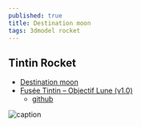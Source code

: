 ```yaml
---
published: true
title: Destination moon
tags: 3dmodel rocket
---
```

## Tintin Rocket
- [Destination moon](https://pierremuth.wordpress.com/2018/09/08/destination-moon/)
- [Fusée Tintin – Objectif Lune (v1.0)](http://blog.gregory-vienot.fr/fusee-tintin-objectif-lune/)
	- [github](https://github.com/pierre-muth/MoonRocket3D)
    
 ![caption](https://raw.githubusercontent.com/pierre-muth/MoonRocket3D/master/IMG_6053.jpg)